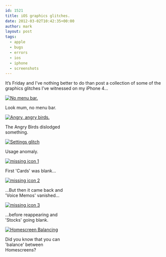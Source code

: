 ```yaml
---
id: 1521
title: iOS graphics glitches.
date: 2012-03-02T10:42:35+00:00
author: mark
layout: post
tags:
  - apple
  - bugs
  - errors
  - ios
  - iphone
  - screenshots
---
```

It&#8217;s Friday and I&#8217;ve nothing better to do than post a collection of some of the graphics glitches I&#8217;ve witnessed on my iPhone 4&#8230;

<div id="attachment_1594" style="width: 210px" class="wp-caption aligncenter">
  <a href="/images/fromwp/2012/02/Photo-24-08-2011-06-57-58.png"><img class="size-medium wp-image-1594  " title="No menu bar." src="/images/fromwp/2012/02/Photo-24-08-2011-06-57-58-200x300.png" alt="No menu bar." width="200" height="300" srcset="/images/fromwp/2012/02/Photo-24-08-2011-06-57-58-200x300.png 200w, /images/fromwp/2012/02/Photo-24-08-2011-06-57-58.png 640w" sizes="(max-width: 200px) 100vw, 200px" /></a>
  
  <p class="wp-caption-text">
    Look mum, no menu bar.
  </p>
</div>

<div id="attachment_1595" style="width: 210px" class="wp-caption aligncenter">
  <a href="/images/fromwp/2012/02/Photo-21-06-2011-14-40-48.png"><img class="size-medium wp-image-1595 " title="Angry, angry birds." src="/images/fromwp/2012/02/Photo-21-06-2011-14-40-48-200x300.png" alt="Angry, angry birds." width="200" height="300" srcset="/images/fromwp/2012/02/Photo-21-06-2011-14-40-48-200x300.png 200w, /images/fromwp/2012/02/Photo-21-06-2011-14-40-48.png 640w" sizes="(max-width: 200px) 100vw, 200px" /></a>
  
  <p class="wp-caption-text">
    The Angry Birds dislodged something.
  </p>
</div>

<div id="attachment_1596" style="width: 210px" class="wp-caption aligncenter">
  <a href="/images/fromwp/2012/02/Photo-20-10-2011-17-45-51.png"><img class="size-medium wp-image-1596 " title="Settings glitch" src="/images/fromwp/2012/02/Photo-20-10-2011-17-45-51-200x300.png" alt="Settings glitch" width="200" height="300" srcset="/images/fromwp/2012/02/Photo-20-10-2011-17-45-51-200x300.png 200w, /images/fromwp/2012/02/Photo-20-10-2011-17-45-51.png 640w" sizes="(max-width: 200px) 100vw, 200px" /></a>
  
  <p class="wp-caption-text">
    Usage anomaly.
  </p>
</div>

<div id="attachment_1597" style="width: 210px" class="wp-caption aligncenter">
  <a href="/images/fromwp/2012/02/Photo-08-12-2011-07-28-36.png"><img class="size-medium wp-image-1597 " title="missing icon 1" src="/images/fromwp/2012/02/Photo-08-12-2011-07-28-36-200x300.png" alt="missing icon 1" width="200" height="300" srcset="/images/fromwp/2012/02/Photo-08-12-2011-07-28-36-200x300.png 200w, /images/fromwp/2012/02/Photo-08-12-2011-07-28-36.png 640w" sizes="(max-width: 200px) 100vw, 200px" /></a>
  
  <p class="wp-caption-text">
    First 'Cards' was blank...
  </p>
</div>

<div id="attachment_1598" style="width: 210px" class="wp-caption aligncenter">
  <a href="/images/fromwp/2012/02/Photo-08-12-2011-07-28-49.png"><img class="size-medium wp-image-1598   " title="missing icon 2" src="/images/fromwp/2012/02/Photo-08-12-2011-07-28-49-200x300.png" alt="missing icon 2" width="200" height="300" srcset="/images/fromwp/2012/02/Photo-08-12-2011-07-28-49-200x300.png 200w, /images/fromwp/2012/02/Photo-08-12-2011-07-28-49.png 640w" sizes="(max-width: 200px) 100vw, 200px" /></a>
  
  <p class="wp-caption-text">
    ...But then it came back and 'Voice Memos' vanished...
  </p>
</div>

<div id="attachment_1599" style="width: 210px" class="wp-caption aligncenter">
  <a href="/images/fromwp/2012/02/Photo-08-12-2011-07-29-02.png"><img class="size-medium wp-image-1599 " title="missing icon 3" src="/images/fromwp/2012/02/Photo-08-12-2011-07-29-02-200x300.png" alt="missing icon 3" width="200" height="300" srcset="/images/fromwp/2012/02/Photo-08-12-2011-07-29-02-200x300.png 200w, /images/fromwp/2012/02/Photo-08-12-2011-07-29-02.png 640w" sizes="(max-width: 200px) 100vw, 200px" /></a>
  
  <p class="wp-caption-text">
    ...before reappearing and 'Stocks' going blank.
  </p>
</div>

<div id="attachment_1600" style="width: 210px" class="wp-caption aligncenter">
  <a href="/images/fromwp/2012/02/Photo-25-09-2011-06-30-03.png"><img class="size-medium wp-image-1600 " title="Homescreen balancing" src="/images/fromwp/2012/02/Photo-25-09-2011-06-30-03-200x300.png" alt="Homescreen Balancing" width="200" height="300" srcset="/images/fromwp/2012/02/Photo-25-09-2011-06-30-03-200x300.png 200w, /images/fromwp/2012/02/Photo-25-09-2011-06-30-03.png 640w" sizes="(max-width: 200px) 100vw, 200px" /></a>
  
  <p class="wp-caption-text">
    Did you know that you can 'balance' between Homescreens?
  </p>
</div>

&nbsp;